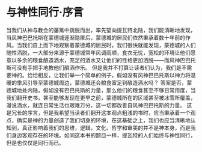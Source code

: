 # 与神性同行·序言

当我们从神与教会的藩篱中跳脱而出，率先望向提瓦特北陆，我们能清晰地发现，当风神巴巴托斯在蒙德城逐渐隐匿后，蒙德城的居民们依然秉承着数十年前的作风。当我们自上而下地观察着蒙德城的居民时，我们很快就能发现，蒙德城的人们随性洒脱，一大部分来源于蒙德城常年风调雨顺，食衣无忧，宽松的环境让他们愿意以多余的粮食酿造酒水，充足的酒水又让他们的性格更加洒脱——而风神巴巴托斯可没有手把手地教他们酿酒作乐。
但是我并不打算让读者们认为，我们是不需要神的。恰恰相反，让我们举一个简单的例子，假如没有风神巴巴托斯以神力将温暖的季风引导至蒙德城周边，蒙德城还会粮食富足到酿造酒水吗？
答案是否，蒙德城地处内陆，假如没有巴巴托斯的力量，那么他们的粮食甚至不够日常用度，当我们翻开史书，甚至能够发现在更早之前，蒙德城所在的区域甚至被冰雪所覆盖，漫说酒水，就连日常生活也艰难万分，这一切都改善自风神巴巴托斯的力量。
这是冗长的序言，但是我希望当读者们翻开这本观点粗浅的书时，应当秉承着一个观点，确实是神的力量创造了我们切身的环境，在这基础之上，我们也应当清晰地认知到，真正影响着我们的思维，逻辑，文化、哲学和审美的并不是神本身，而是我们身边客观存在的环境。如同这本书的题目一样，提瓦特的人们始终与神性同行，但是也仅仅是同行而已。